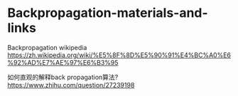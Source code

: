 # Backpropagation-materials-and-links


Backpropagation wikipedia
https://zh.wikipedia.org/wiki/%E5%8F%8D%E5%90%91%E4%BC%A0%E6%92%AD%E7%AE%97%E6%B3%95


如何直观的解释back propagation算法?
https://www.zhihu.com/question/27239198
